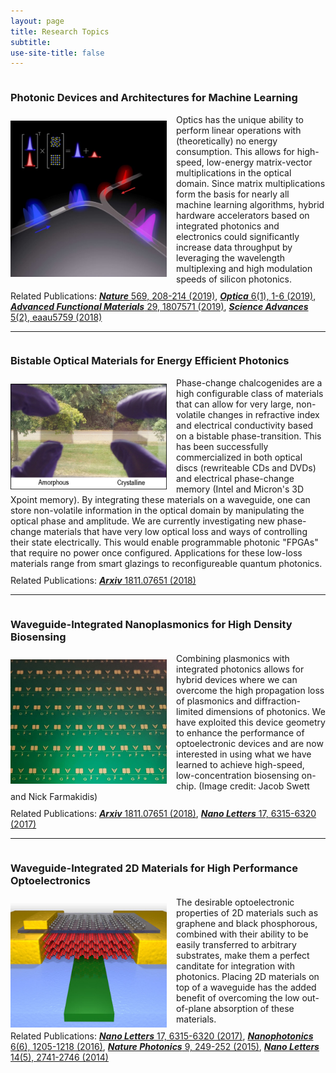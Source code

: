 ```yaml
---
layout: page
title: Research Topics
subtitle: 
use-site-title: false
---
```


<div style="display: inline-block; width: 100%;">
<h3>Photonic Devices and Architectures for Machine Learning</h3>
<img style="float: left; margin: 10px 15px 5px 0px" src="/img/ScienceAdvancesCover.jpg" height="250" width="250"/>
<p style="margin: 10px 0">
Optics has the unique ability to perform linear operations with (theoretically) no energy consumption. This allows for high-speed, low-energy matrix-vector multiplications in the optical domain. Since matrix multiplications form the basis for nearly all machine learning algorithms, hybrid hardware accelerators based on integrated photonics and electronics could significantly increase data throughput by leveraging the wavelength multiplexing and high modulation speeds of silicon photonics.</p>
</div>
<div style="display: inline-block; width: 100%;">
Related Publications: <a href="https://doi.org/10.1038/s41586-019-1157-8"><b><em>Nature</em></b> 569, 208-214 (2019)</a>, <a href="https://doi.org/10.1364/OPTICA.6.000001"><b><em>Optica</em></b> 6(1), 1-6 (2019)</a>, <a href="https://doi.org/10.1002/adfm.201807571"><b><em>Advanced Functional Materials</em></b> 29, 1807571 (2019)</a>, <a href="http://doi.org/10.1126/sciadv.aau5759"><b><em>Science Advances</em></b> 5(2), eaau5759 (2018)</a>
</div>

<hr>

<div style="display: inline-block; width: 100%;">
<h3>Bistable Optical Materials for Energy Efficient Photonics</h3>
<img style="float: left; margin: 10px 15px 5px 0px" src="/img/research_low_loss_PCM.png" height="169" width="250"/>
<p style="margin: 10px 0">
Phase-change chalcogenides are a high configurable class of materials that can allow for very large, non-volatile changes in refractive index and electrical conductivity based on a bistable phase-transition. This has been successfully commercialized in both optical discs (rewriteable CDs and DVDs) and electrical phase-change memory (Intel and Micron's 3D Xpoint memory). By integrating these materials on a waveguide, one can store non-volatile information in the optical domain by manipulating the optical phase and amplitude. We are currently investigating new phase-change materials that have very low optical loss and ways of controlling their state electrically. This would enable programmable photonic "FPGAs" that require no power once configured. Applications for these low-loss materials range from smart glazings to reconfigureable quantum photonics. 
</p>
</div>
<div style="display: inline-block; width: 100%;">
Related Publications: <a href="https://arxiv.org/abs/1811.07651"><b><em>Arxiv</em></b> 1811.07651 (2018)</a>
</div>

<hr>

<div style="display: inline-block; width: 100%;">
<h3>Waveguide-Integrated Nanoplasmonics for High Density Biosensing</h3>
<img style="float: left; margin: 10px 15px 5px 0px" src="/img/Lab-on-chip_2.jpeg" height="199" width="250"/>
<p style="margin: 10px 0">
Combining plasmonics with integrated photonics allows for hybrid devices where we can overcome the high propagation loss of plasmonics and diffraction-limited dimensions of photonics. We have exploited this device geometry to enhance the performance of optoelectronic devices and are now interested in using what we have learned to achieve high-speed, low-concentration biosensing on-chip. (Image credit: Jacob Swett and Nick Farmakidis)
</p>
</div>
<div style="display: inline-block; width: 100%;">
Related Publications: <a href="https://arxiv.org/abs/1811.07651"><b><em>Arxiv</em></b> 1811.07651 (2018)</a>, <a href="http://doi.org/10.1021/acs.nanolett.6b04332"><b><em>Nano Letters</em></b> 17, 6315-6320 (2017)</a>
</div>

<hr>

<div style="display: inline-block; width: 100%;">
<h3>Waveguide-Integrated 2D Materials for High Performance Optoelectronics</h3>
<img style="float: left; margin: 10px 15px 5px 0px" src="/img/research_2D_photonics.jpg" height="199" width="250"/>
<p style="margin: 10px 0">
The desirable optoelectronic properties of 2D materials such as graphene and black phosphorous, combined with their ability to be easily transferred to arbitrary substrates, make them a perfect canditate for integration with photonics. Placing 2D materials on top of a waveguide has the added benefit of overcoming the low out-of-plane absorption of these materials.
</p>
</div>
<div style="display: inline-block; width: 100%;">
Related Publications: <a href="http://doi.org/10.1021/acs.nanolett.6b04332"><b><em>Nano Letters</em></b> 17, 6315-6320 (2017)</a>, <a href="https://doi.org/10.1515/nanoph-2016-0155"><b><em>Nanophotonics</em></b> 6(6), 1205-1218 (2016)</a>, <a href="https://doi.org/10.1038/nphoton.2015.23"><b><em>Nature Photonics</em></b> 9, 249-252 (2015)</a>, <a href="https://doi.org/10.1021/nl500712u"><b><em>Nano Letters</em></b> 14(5), 2741-2746 (2014)</a>
</div>